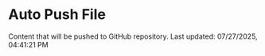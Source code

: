 # Auto Push File

Content that will be pushed to GitHub repository.
Last updated: 07/27/2025, 04:41:21 PM